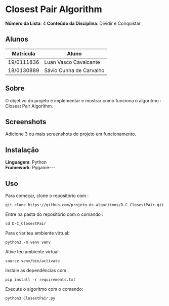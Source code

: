 # Closest Pair Algorithm

**Número da Lista**: 4
**Conteúdo da Disciplina**: Dividir e Conquistar<br>

## Alunos
|Matrícula | Aluno |
| -- | -- |
| 19/0111836  |  Luan Vasco Cavalcante |
| 18/0130889  |  Sávio Cunha de Carvalho |

## Sobre
O objetivo do projeto é implementar e mostrar como funciona o algoritmo : Closest Pair Algorithm.


## Screenshots
Adicione 3 ou mais screenshots do projeto em funcionamento.

## Instalação 
**Linguagem**: Python<br>
**Framework**: Pygame---<br>


## Uso

Para começar, clone o repositório com :

    git clone https://github.com/projeto-de-algoritmos/D-C_ClosestPair.git

Entre na pasta do repositório com o comando :
  
    cd D-C_ClosestPair

Para criar teu ambiente virtual:
    
    python3 -m venv venv

Ative teu ambiente virtual:
  
    source venv/bin/activate
    
Instale as dependências com :

    pip install -r requirements.txt
  
Execute o algoritmo com o comando:

    python3 ClosestPair.py
